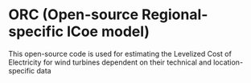 # ORC (Open-source Regional-specific lCoe model)

This open-source code is used for estimating the Levelized Cost of Electricity for wind turbines dependent on their technical and location-specific data
